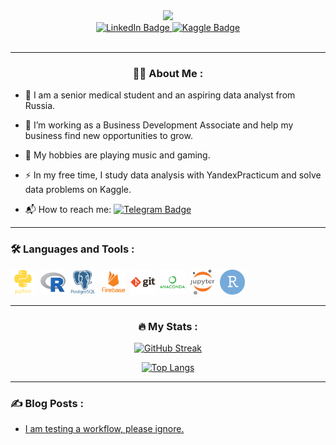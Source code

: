 <div id="header" align="center">
  <img src="https://media.giphy.com/media/3TZgJXiwbdbLG/giphy.gif"/>
  <div id="badges">
    <a href="https://www.linkedin.com/in/fedaleser/">
      <img src="https://img.shields.io/badge/LinkedIn-blue?style=for-the-badge&logo=linkedin&logoColor=white" alt="LinkedIn Badge"/>
    </a>
    <a href="https://www.kaggle.com/tefvodo">
      <img src="https://img.shields.io/badge/Kaggle-blue?style=for-the-badge&logo=kaggle&logoColor=white" alt="Kaggle Badge"/>
    </a>
  </div>
  <img src="https://komarev.com/ghpvc/?username=EvoletSpess&style=flat-square&color=blue" alt=""/>
</div>

---
<div id="sub" align="center">
  
### :man_technologist: About Me :

</div>
  
- 💾 I am a senior medical student and an aspiring data analyst from Russia.
- 💼 I’m working as a Business Development Associate and help my business find new opportunities to grow.
- 🎹 My hobbies are playing music and gaming.
- ⚡ In my free time, I study data analysis with YandexPracticum and solve data problems on Kaggle.

- 📬 How to reach me: [![Telegram Badge](https://img.shields.io/badge/-@as_fedotov-blue?style=flat&logo=Telegram&logoColor=white)](https://t.me/as_fedotov)

---

### :hammer_and_wrench: Languages and Tools :
<div>
  <img src="https://github.com/devicons/devicon/blob/master/icons/python/python-plain-wordmark.svg" title="Python" alt="Python" width="40" height="40"/>&nbsp;
  <img src="https://github.com/devicons/devicon/blob/master/icons/r/r-original.svg" title="R" alt="R" width="40" height="40"/>&nbsp;
  <img src="https://github.com/devicons/devicon/blob/master/icons/postgresql/postgresql-plain-wordmark.svg" title="PostgreSQL"  alt="PostgreSQL" width="40" height="40"/>&nbsp;
  <img src="https://github.com/devicons/devicon/blob/master/icons/firebase/firebase-plain-wordmark.svg" title="Firebase" alt="Firebase" width="40" height="40"/>&nbsp;
  <img src="https://github.com/devicons/devicon/blob/master/icons/git/git-original-wordmark.svg" title="Git" **alt="Git" width="40" height="40"/>&nbsp;
  <img src="https://github.com/devicons/devicon/blob/master/icons/anaconda/anaconda-original-wordmark.svg" title="Anaconda" **alt="Anaconda" width="40" height="40"/>&nbsp;
  <img src="https://github.com/devicons/devicon/blob/master/icons/jupyter/jupyter-original-wordmark.svg" title="JuPyter" **alt="JuPyter" width="40" height="40"/>&nbsp;
  <img src="https://github.com/devicons/devicon/blob/master/icons/rstudio/rstudio-original.svg" title="Anaconda" **alt="Anaconda" width="40" height="40"/>
</div>

---
<div id="sub-2" align="center">

### :fire: My Stats :
[![GitHub Streak](http://github-readme-streak-stats.herokuapp.com?user=EvoletSpess&theme=dark&background=000000)](https://git.io/streak-stats)

[![Top Langs](https://github-readme-stats.vercel.app/api/top-langs/?username=EvoletSpess&layout=compact&theme=vision-friendly-dark)](https://github.com/anuraghazra/github-readme-stats)

</div>

---

### :writing_hand: Blog Posts :
<!-- BLOG-POST-LIST:START -->
- [I am testing a workflow, please ignore.](https://dev.to/evoletspess/i-am-testing-a-workflow-please-ignore-3f4a)
<!-- BLOG-POST-LIST:END -->
